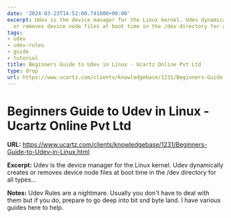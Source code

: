 ```yaml
---
date: '2024-03-23T14:52:00.741000+00:00'
excerpt: Udev is the device manager for the Linux kernel. Udev dynamically creates
  or removes device node files at boot time in the /dev directory for all types...
tags:
- udev
- udev-rules
- guide
- tutorial
title: Beginners Guide to Udev in Linux - Ucartz Online Pvt Ltd
type: drop
url: https://www.ucartz.com/clients/knowledgebase/1231/Beginners-Guide-to-Udev-in-Linux.html
---
```


# Beginners Guide to Udev in Linux - Ucartz Online Pvt Ltd

**URL:** https://www.ucartz.com/clients/knowledgebase/1231/Beginners-Guide-to-Udev-in-Linux.html

**Excerpt:** Udev is the device manager for the Linux kernel. Udev dynamically creates or removes device node files at boot time in the /dev directory for all types...

**Notes:**
Udev Rules are a nightmare. Usually you don't have to deal with them but if you do, prepare to go deep into bit snd byte land. I have various guides here to help.
